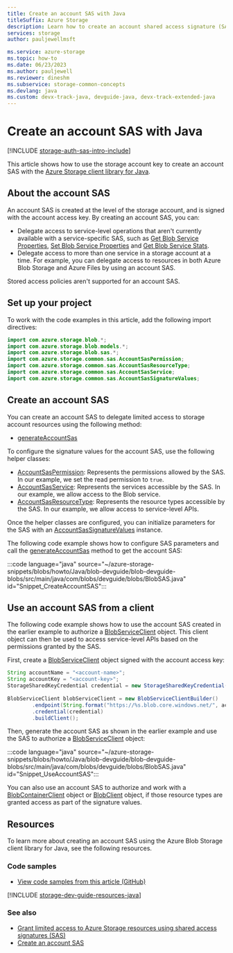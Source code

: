 ```yaml
---
title: Create an account SAS with Java
titleSuffix: Azure Storage
description: Learn how to create an account shared access signature (SAS) using the Java client library.
services: storage
author: pauljewellmsft

ms.service: azure-storage
ms.topic: how-to
ms.date: 06/23/2023
ms.author: pauljewell
ms.reviewer: dineshm
ms.subservice: storage-common-concepts
ms.devlang: java
ms.custom: devx-track-java, devguide-java, devx-track-extended-java
---
```


# Create an account SAS with Java

[!INCLUDE [storage-auth-sas-intro-include](../../../includes/storage-auth-sas-intro-include.md)]

This article shows how to use the storage account key to create an account SAS with the [Azure Storage client library for Java](/java/api/overview/azure/storage-blob-readme).

## About the account SAS

An account SAS is created at the level of the storage account, and is signed with the account access key. By creating an account SAS, you can:

- Delegate access to service-level operations that aren't currently available with a service-specific SAS, such as [Get Blob Service Properties](/rest/api/storageservices/get-blob-service-properties), [Set Blob Service Properties](/rest/api/storageservices/set-blob-service-properties) and [Get Blob Service Stats](/rest/api/storageservices/get-blob-service-stats).
- Delegate access to more than one service in a storage account at a time. For example, you can delegate access to resources in both Azure Blob Storage and Azure Files by using an account SAS.

Stored access policies aren't supported for an account SAS.

## Set up your project

To work with the code examples in this article, add the following import directives:

```java
import com.azure.storage.blob.*;
import com.azure.storage.blob.models.*;
import com.azure.storage.blob.sas.*;
import com.azure.storage.common.sas.AccountSasPermission;
import com.azure.storage.common.sas.AccountSasResourceType;
import com.azure.storage.common.sas.AccountSasService;
import com.azure.storage.common.sas.AccountSasSignatureValues;
```

## Create an account SAS

You can create an account SAS to delegate limited access to storage account resources using the following method:

- [generateAccountSas](/java/api/com.azure.storage.blob.blobserviceclient#method-summary)

To configure the signature values for the account SAS, use the following helper classes:

- [AccountSasPermission](/java/api/com.azure.storage.common.sas.accountsaspermission): Represents the permissions allowed by the SAS. In our example, we set the read permission to `true`.
- [AccountSasService](/java/api/com.azure.storage.common.sas.accountsasservice): Represents the services accessible by the SAS. In our example, we allow access to the Blob service.
- [AccountSasResourceType](/java/api/com.azure.storage.common.sas.accountsasresourcetype): Represents the resource types accessible by the SAS. In our example, we allow access to service-level APIs.

Once the helper classes are configured, you can initialize parameters for the SAS with an [AccountSasSignatureValues](/java/api/com.azure.storage.common.sas.accountsassignaturevalues) instance.

The following code example shows how to configure SAS parameters and call the [generateAccountSas](/java/api/com.azure.storage.blob.blobserviceclient#method-summary) method to get the account SAS: 

:::code language="java" source="~/azure-storage-snippets/blobs/howto/Java/blob-devguide/blob-devguide-blobs/src/main/java/com/blobs/devguide/blobs/BlobSAS.java" id="Snippet_CreateAccountSAS":::

## Use an account SAS from a client

The following code example shows how to use the account SAS created in the earlier example to authorize a [BlobServiceClient](/java/api/com.azure.storage.blob.blobclient) object. This client object can then be used to access service-level APIs based on the permissions granted by the SAS.

First, create a [BlobServiceClient](/java/api/com.azure.storage.blob.blobserviceclient) object signed with the account access key:

```java
String accountName = "<account-name>";
String accountKey = "<account-key>";
StorageSharedKeyCredential credential = new StorageSharedKeyCredential(accountName, accountKey);
        
BlobServiceClient blobServiceClient = new BlobServiceClientBuilder()
        .endpoint(String.format("https://%s.blob.core.windows.net/", accountName))
        .credential(credential)
        .buildClient();
```

Then, generate the account SAS as shown in the earlier example and use the SAS to authorize a [BlobServiceClient](/java/api/com.azure.storage.blob.blobserviceclient) object:

:::code language="java" source="~/azure-storage-snippets/blobs/howto/Java/blob-devguide/blob-devguide-blobs/src/main/java/com/blobs/devguide/blobs/BlobSAS.java" id="Snippet_UseAccountSAS":::

You can also use an account SAS to authorize and work with a [BlobContainerClient](/java/api/com.azure.storage.blob.blobcontainerclient) object or [BlobClient](/java/api/com.azure.storage.blob.blobclient) object, if those resource types are granted access as part of the signature values.

## Resources

To learn more about creating an account SAS using the Azure Blob Storage client library for Java, see the following resources.

### Code samples

- [View code samples from this article (GitHub)](https://github.com/Azure-Samples/AzureStorageSnippets/blob/master/blobs/howto/Java/blob-devguide/blob-devguide-blobs/src/main/java/com/blobs/devguide/blobs/BlobSAS.java)

[!INCLUDE [storage-dev-guide-resources-java](../../../includes/storage-dev-guides/storage-dev-guide-resources-java.md)]

### See also

- [Grant limited access to Azure Storage resources using shared access signatures (SAS)](storage-sas-overview.md)
- [Create an account SAS](/rest/api/storageservices/create-account-sas)
